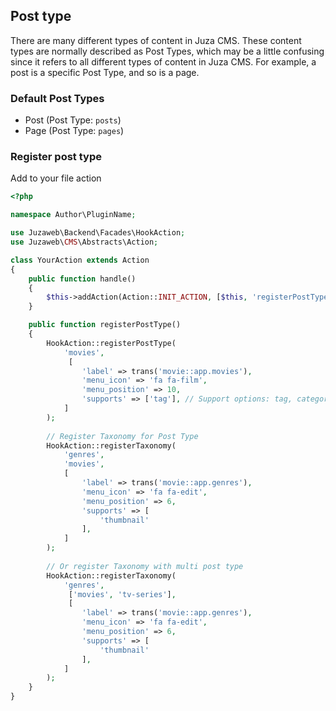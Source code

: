 ## Post type
There are many different types of content in Juza CMS. These content types are normally described as Post Types, which may be a little confusing since it refers to all different types of content in Juza CMS. For example, a post is a specific Post Type, and so is a page.

### Default Post Types
- Post (Post Type: ``posts``)
- Page (Post Type: ``pages``)

### Register post type
Add to your file action
```php
<?php

namespace Author\PluginName;

use Juzaweb\Backend\Facades\HookAction;
use Juzaweb\CMS\Abstracts\Action;

class YourAction extends Action
{
    public function handle()
    {
        $this->addAction(Action::INIT_ACTION, [$this, 'registerPostType']);
    }

    public function registerPostType()
    {
        HookAction::registerPostType(
            'movies',
             [
                'label' => trans('movie::app.movies'),
                'menu_icon' => 'fa fa-film',
                'menu_position' => 10,
                'supports' => ['tag'], // Support options: tag, category
            ]
        );
        
        // Register Taxonomy for Post Type
        HookAction::registerTaxonomy(
            'genres',
            'movies',
            [
                'label' => trans('movie::app.genres'),
                'menu_icon' => 'fa fa-edit',
                'menu_position' => 6,
                'supports' => [
                    'thumbnail'
                ],
            ]
        );
        
        // Or register Taxonomy with multi post type
        HookAction::registerTaxonomy(
            'genres',
             ['movies', 'tv-series'],
             [
                'label' => trans('movie::app.genres'),
                'menu_icon' => 'fa fa-edit',
                'menu_position' => 6,
                'supports' => [
                    'thumbnail'
                ],
            ]
        );
    }
}
```
